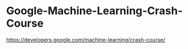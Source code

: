 # Google-Machine-Learning-Crash-Course
https://developers.google.com/machine-learning/crash-course/
